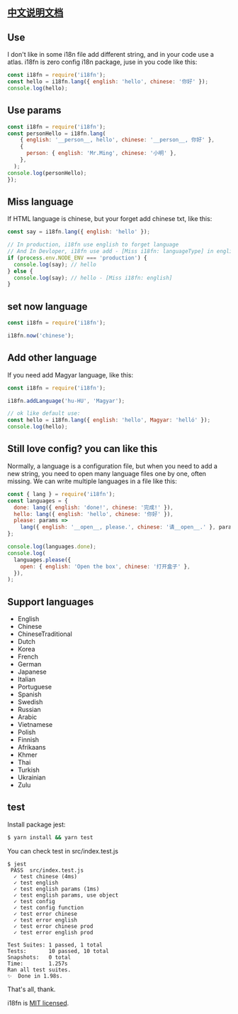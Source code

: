 ## [中文说明文档](./README-CN.md)

## Use

I don't like in some i18n file add different string, and in your code use a atlas.
i18fn is zero config i18n package, juse in you code like this:

```js
const i18fn = require('i18fn');
const hello = i18fn.lang({ english: 'hello', chinese: '你好' });
console.log(hello);
```

## Use params

```js
const i18fn = require('i18fn');
const personHello = i18fn.lang(
    { english: '__person__, hello', chinese: '__person__, 你好' },
    {
      person: { english: 'Mr.Ming', chinese: '小明' },
    },
  );
console.log(personHello);
});
```

## Miss language

If HTML language is chinese, but your forget add chinese txt, like this:

```js
const say = i18fn.lang({ english: 'hello' });

// In production, i18fn use english to forget language
// And In Devloper, i18fn use add - [Miss i18fn: languageType] in english
if (process.env.NODE_ENV === 'production') {
  console.log(say); // hello
} else {
  console.log(say); // hello - [Miss i18fn: english]
}
```

## set now language

```js
const i18fn = require('i18fn');

i18fn.now('chinese');
```

## Add other language

If you need add Magyar language, like this:

```js
const i18fn = require('i18fn');

i18fn.addLanguage('hu-HU', 'Magyar');

// ok like default use:
const hello = i18fn.lang({ english: 'hello', Magyar: 'helló' });
console.log(hello);
```

## Still love config? you can like this

Normally, a language is a configuration file, but when you need to add a new string, you need to open many language files one by one, often missing. We can write multiple languages in a file like this:

```js
const { lang } = require('i18fn');
const languages = {
  done: lang({ english: 'done!', chinese: '完成!' }),
  hello: lang({ english: 'hello', chinese: '你好' }),
  please: params =>
    lang({ english: '__open__, please.', chinese: '请__open__.' }, params),
};

console.log(languages.done);
console.log(
  languages.please({
    open: { english: 'Open the box', chinese: '打开盒子' },
  }),
);
```

## Support languages

- English
- Chinese
- ChineseTraditional
- Dutch
- Korea
- French
- German
- Japanese
- Italian
- Portuguese
- Spanish
- Swedish
- Russian
- Arabic
- Vietnamese
- Polish
- Finnish
- Afrikaans
- Khmer
- Thai
- Turkish
- Ukrainian
- Zulu

## test

Install package jest:

```sh
$ yarn install && yarn test
```

You can check test in src/index.test.js

```
$ jest
 PASS  src/index.test.js
  ✓ test chinese (4ms)
  ✓ test english
  ✓ test english params (1ms)
  ✓ test english params, use object
  ✓ test config
  ✓ test config function
  ✓ test error chinese
  ✓ test error english
  ✓ test error chinese prod
  ✓ test error english prod

Test Suites: 1 passed, 1 total
Tests:       10 passed, 10 total
Snapshots:   0 total
Time:        1.257s
Ran all test suites.
✨  Done in 1.98s.
```

That's all, thank.

i18fn is [MIT licensed](./LICENSE).
